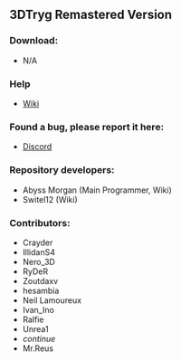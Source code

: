 ## 3DTryg Remastered Version


### Download:
* N/A


### Help
* [Wiki](https://github.com/AbyssMorgan/3DTryg/wiki)

### Found a bug, please report it here:
* [Discord](https://discord.com/invite/Z43HHMt)


### Repository developers:
* Abyss Morgan (Main Programmer, Wiki)
* Switel12 (Wiki)


### Contributors:
* Crayder
* IllidanS4
* Nero_3D
* RyDeR
* Zoutdaxv
* hesambia
* Neil Lamoureux
* Ivan_Ino
* Ralfie
* Unrea1
* $continue$
* Mr.Reus
